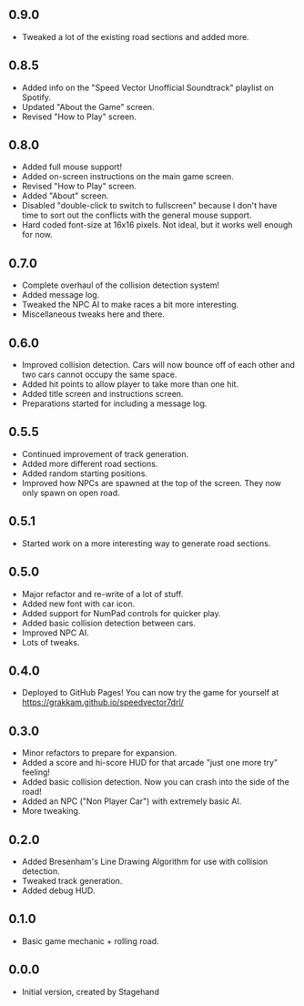 ## 0.9.0

- Tweaked a lot of the existing road sections and added more.

## 0.8.5

- Added info on the "Speed Vector Unofficial Soundtrack" playlist on Spotify.
- Updated "About the Game" screen.
- Revised "How to Play" screen.

## 0.8.0

- Added full mouse support!
- Added on-screen instructions on the main game screen.
- Revised "How to Play" screen.
- Added "About" screen.
- Disabled "double-click to switch to fullscreen" because I don't have time to sort out the conflicts with the general mouse support.
- Hard coded font-size at 16x16 pixels. Not ideal, but it works well enough for now.

## 0.7.0

- Complete overhaul of the collision detection system!
- Added message log.
- Tweaked the NPC AI to make races a bit more interesting.
- Miscellaneous tweaks here and there.

## 0.6.0

- Improved collision detection. Cars will now bounce off of each other and two cars cannot occupy the same space.
- Added hit points to allow player to take more than one hit.
- Added title screen and instructions screen.
- Preparations started for including a message log.

## 0.5.5

- Continued improvement of track generation.
- Added more different road sections.
- Added random starting positions.
- Improved how NPCs are spawned at the top of the screen. They now only spawn on open road.

## 0.5.1

- Started work on a more interesting way to generate road sections.

## 0.5.0

- Major refactor and re-write of a lot of stuff.
- Added new font with car icon.
- Added support for NumPad controls for quicker play.
- Added basic collision detection between cars.
- Improved NPC AI.
- Lots of tweaks.

## 0.4.0

- Deployed to GitHub Pages! You can now try the game for yourself at https://grakkam.github.io/speedvector7drl/

## 0.3.0

- Minor refactors to prepare for expansion.
- Added a score and hi-score HUD for that arcade "just one more try" feeling!
- Added basic collision detection. Now you can crash into the side of the road!
- Added an NPC ("Non Player Car") with extremely basic AI.
- More tweaking.

## 0.2.0

- Added Bresenham's Line Drawing Algorithm for use with collision detection.
- Tweaked track generation.
- Added debug HUD.

## 0.1.0

- Basic game mechanic + rolling road.

## 0.0.0

- Initial version, created by Stagehand

